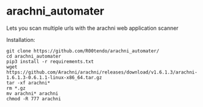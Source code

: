 # arachni_automater

Lets you scan multiple urls with the arachni web application scanner

Installation:
```
git clone https://github.com/R00tendo/arachni_automater/
cd arachni_automater
pip3 install -r requirements.txt
wget https://github.com/Arachni/arachni/releases/download/v1.6.1.3/arachni-1.6.1.3-0.6.1.1-linux-x86_64.tar.gz
tar -xf arachni*
rm *.gz
mv arachni* arachni
chmod -R 777 arachni
```
